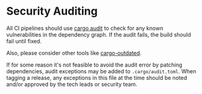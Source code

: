 # Security Auditing

All CI pipelines should use [cargo audit](https://rustsec.org/) to check
for any known vulnerabilities in the dependency graph. If the audit fails, the
build should fail until fixed.

Also, please consider other tools like [cargo-outdated](https://crates.io/crates/cargo-outdated).

If for some reason it's not feasible to avoid the audit error by patching
dependencies, audit exceptions may be added to `.cargo/audit.toml`. When
tagging a release, any exceptions in this file at the time should be noted
and/or approved by the tech leads or security team.
